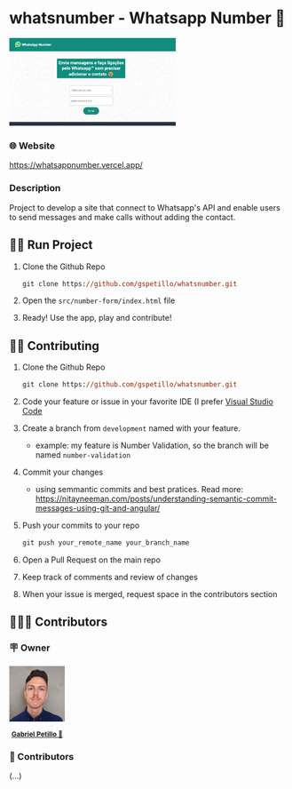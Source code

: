 # whatsnumber - Whatsapp Number 📲

<a href="https://whatsappnumber.vercel.app/"><img src="whatsapp-number-site.png" alt="Whatsapp Number Website" width="300px"/></a>

### 🌐 Website

<a href="https://whatsappnumber.vercel.app/">https://whatsappnumber.vercel.app/</a>

### Description

Project to develop a site that connect to Whatsapp's API and enable users to send messages and make calls without adding the contact.

## 🏃🏻 Run Project

1. Clone the Github Repo

   ```ps
   git clone https://github.com/gspetillo/whatsnumber.git
   ```

2. Open the `src/number-form/index.html` file

3. Ready! Use the app, play and contribute!

## 🤝🏻 Contributing

1. Clone the Github Repo

   ```ps
   git clone https://github.com/gspetillo/whatsnumber.git
   ```

2. Code your feature or issue in your favorite IDE (I prefer [Visual Studio Code](https://code.visualstudio.com/)

3. Create a branch from `development` named with your feature.

   - example: my feature is Number Validation, so the branch will be named `number-validation`

4. Commit your changes

   - using semmantic commits and best pratices.
     Read more: https://nitayneeman.com/posts/understanding-semantic-commit-messages-using-git-and-angular/

5. Push your commits to your repo

   ```ps
   git push your_remote_name your_branch_name
   ```

6. Open a Pull Request on the main repo

7. Keep track of comments and review of changes

8. When your issue is merged, request space in the contributors section

## 🧑🏻‍💻 Contributors

### 🪧 Owner

<div style="width: 100px"><a href="https://www.linkedin.com/in/gabrielpetillo/"><img src="https://github.com/gspetillo/gspetillo/raw/master/foto_GabrielPetillo_Linkedin.jpg" alt="Gabriel Petillo" width="100px"/><p style="text-align: center; font-size: 12px; font-weight: bold">Gabriel Petillo 👑</p></a></div>

### 💯 Contributors

(...)
